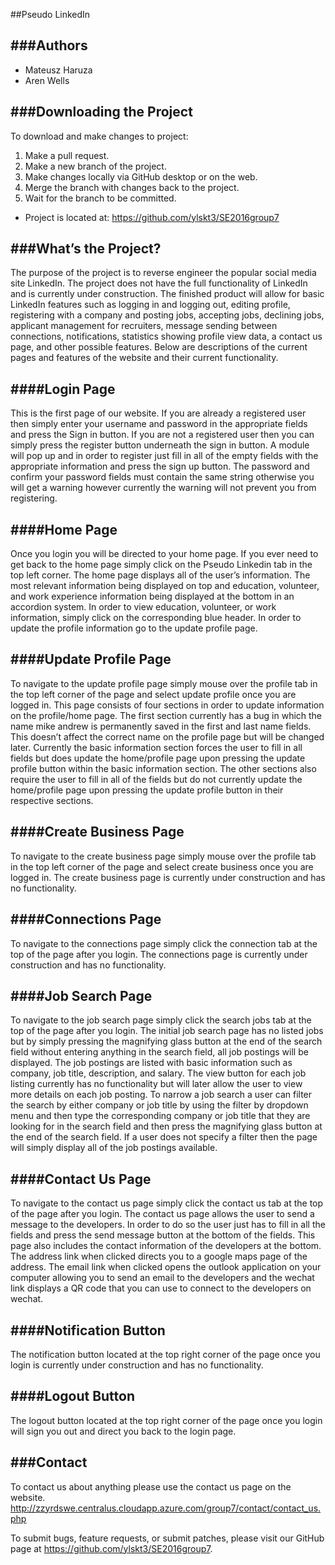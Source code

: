 ##Pseudo LinkedIn

###Authors
-------
* Mateusz Haruza
* Aren Wells

###Downloading the Project
-------------------------
To download and make changes to project:
 1. Make a pull request.
 2. Make a new branch of the project.
 3. Make changes locally via GitHub desktop or on the web.
 4. Merge the branch with changes back to the project.
 5. Wait for the branch to be committed.
* Project is located at: https://github.com/ylskt3/SE2016group7

###What’s the Project?
-------------------
The purpose of the project is to reverse engineer the popular social media site LinkedIn. The project does not have the full functionality of LinkedIn and is currently under construction. The finished product will allow for basic LinkedIn features such as logging in and logging out, editing profile, registering with a company and posting jobs, accepting jobs, declining jobs, applicant management for recruiters, message sending between connections, notifications, statistics showing profile view data, a contact us page, and other possible features. Below are descriptions of the current pages and features of the website and their current functionality.

####Login Page
----------
This is the first page of our website. If you are already a registered user then simply enter your username and password in the appropriate fields and press the Sign in button. If you are not a registered user then you can simply press the register button underneath the sign in button. A module will pop up and in order to register just fill in all of the empty fields with the appropriate information and press the sign up button. The password and confirm your password fields must contain the same string otherwise you will get a warning however currently the warning will not prevent you from registering.

####Home Page
------------
Once you login you will be directed to your home page. If you ever need to get back to the home page simply click on the Pseudo Linkedin tab in the top left corner. The home page displays all of the user’s information. The most relevant information being displayed on top and education, volunteer, and work experience information being displayed at the bottom in an accordion system. In order to view education, volunteer, or work information, simply click on the corresponding blue header. In order to update the profile information go to the update profile page.

####Update Profile Page
-------------------
To navigate to the update profile page simply mouse over the profile tab in the top left corner of the page and select update profile once you are logged in. This page consists of four sections in order to update information on the profile/home page. The first section currently has a bug in which the name mike andrew is permanently saved in the first and last name fields. This doesn’t affect the correct name on the profile page but will be changed later. Currently the basic information section forces the user to fill in all fields but does update the home/profile page upon pressing the update profile button within the basic information section. The other sections also require the user to fill in all of the fields but do not currently update the home/profile page upon pressing the update profile button in their respective sections.

####Create Business Page
---------------------
To navigate to the create business page simply mouse over the profile tab in the top left corner of the page and select create business once you are logged in. The create business page is currently under construction and has no functionality.

####Connections Page
----------------
To navigate to the connections page simply click the connection tab at the top of the page after you login. The connections page is currently under construction and has no functionality.

####Job Search Page
---------------
To navigate to the job search page simply click the search jobs tab at the top of the page after you login. The initial job search page has no listed jobs but by simply pressing the magnifying glass button at the end of the search field without entering anything in the search field, all job postings will be displayed. The job postings are listed with basic information such as company, job title, description, and salary. The view button for each job listing currently has no functionality but will later allow the user to view more details on each job posting. To narrow a job search a user can filter the search by either company or job title by using the filter by dropdown menu and then type the corresponding company or job title that they are looking for in the search field and then press the magnifying glass button at the end of the search field. If a user does not specify a filter then the page will simply display all of the job postings available.

####Contact Us Page
---------------
To navigate to the contact us page simply click the contact us tab at the top of the page after you login. The contact us page allows the user to send a message to the developers. In order to do so the user just has to fill in all the fields and press the send message button at the bottom of the fields. This page also includes the contact information of the developers at the bottom. The address link when clicked directs you to a google maps page of the address. The email link when clicked opens the outlook application on your computer allowing you to send an email to the developers and the wechat link displays a QR code that you can use to connect to the developers on wechat.

####Notification Button
-------------------
The notification button located at the top right corner of the page once you login is currently under construction and has no functionality.

####Logout Button
-------------
The logout button located at the top right corner of the page once you login will sign you out and direct you back to the login page.

###Contact
-------
To contact us about anything please use the contact us page on the website. http://zzyrdswe.centralus.cloudapp.azure.com/group7/contact/contact_us.php 

To submit bugs, feature requests, or submit patches, please visit our GitHub page at https://github.com/ylskt3/SE2016group7.

